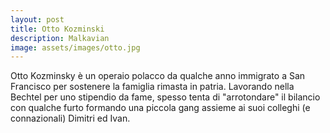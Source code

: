 ```yaml
---
layout: post
title: Otto Kozminski
description: Malkavian
image: assets/images/otto.jpg
---
```


Otto Kozminsky è un operaio polacco da qualche anno immigrato a San Francisco per sostenere la famiglia rimasta in patria. Lavorando nella Bechtel per uno stipendio da fame, spesso tenta di "arrotondare" il bilancio con qualche furto formando una piccola gang assieme ai suoi colleghi (e connazionali) Dimitri ed Ivan.